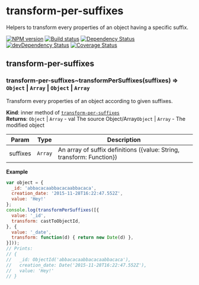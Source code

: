 # transform-per-suffixes

Helpers to transform every properties of an object having a specific suffix.


[![NPM version](https://badge.fury.io/js/transform-per-suffixes.svg)](https://npmjs.org/package/transform-per-suffixes)
[![Build status](https://secure.travis-ci.org/nfroidure/transform-per-suffixes.svg)](https://travis-ci.org/nfroidure/transform-per-suffixes)
[![Dependency Status](https://david-dm.org/nfroidure/transform-per-suffixes.svg)](https://david-dm.org/nfroidure/transform-per-suffixes)
[![devDependency Status](https://david-dm.org/nfroidure/transform-per-suffixes/dev-status.svg)](https://david-dm.org/nfroidure/transform-per-suffixes#info=devDependencies)
[![Coverage Status](https://coveralls.io/repos/nfroidure/transform-per-suffixes/badge.svg?branch=master)](https://coveralls.io/r/nfroidure/transform-per-suffixes?branch=master)

<a name="module_transform-per-suffixes"></a>
## transform-per-suffixes
<a name="module_transform-per-suffixes..transformPerSuffixes"></a>
### transform-per-suffixes~transformPerSuffixes(suffixes) ⇒ <code>Object</code> &#124; <code>Array</code> &#124; <code>Object</code> &#124; <code>Array</code>
Transform every properties of an object according to given suffixes.

**Kind**: inner method of <code>[transform-per-suffixes](#module_transform-per-suffixes)</code>  
**Returns**: <code>Object</code> &#124; <code>Array</code> - val The source Object/Array<code>Object</code> &#124; <code>Array</code> - The modified object  

| Param | Type | Description |
| --- | --- | --- |
| suffixes | <code>Array</code> | An array of suffix definitions ({value: String, transform: Function}) |

**Example**  
```js
var object = {
  _id: 'abbacacaabbacacaabbacaca',
  creation_date: '2015-11-28T16:22:47.552Z',
  value: 'Hey!'
};
console.log(transformPerSuffixes([{
  value: '_id',
  transform: castToObjectId,
}, {
  value: '_date',
  transform: function(d) { return new Date(d) },
}]));
// Prints:
// {
//   _id: ObjectId('abbacacaabbacacaabbacaca'),
//   creation_date: Date('2015-11-28T16:22:47.552Z'),
//   value: 'Hey!'
// }
```
